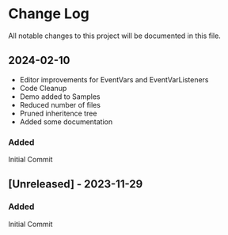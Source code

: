 
# Change Log
All notable changes to this project will be documented in this file.

## 2024-02-10
- Editor improvements for EventVars and EventVarListeners
- Code Cleanup
- Demo added to Samples
- Reduced number of files
- Pruned inheritence tree
- Added some documentation
 
### Added
Initial Commit

## [Unreleased] - 2023-11-29
 
### Added
Initial Commit